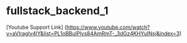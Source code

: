 # fullstack_backend_1
[Youtube Support Link] (https://www.youtube.com/watch?v=aVIragIv4lY&list=PL1oBBulPlvs84AmRmT-_3dGz4KHYuINsj&index=3)